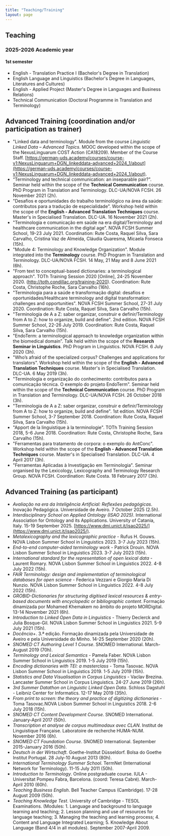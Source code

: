 ```yaml
---
title: "Teaching/Training"
layout: page
---
```

## Teaching
### 2025-2026 Academic year
#### 1st semester
- English - Translation Practice I (Bachelor's Degree in Translation)
- English Language and Linguistics (Bachelor's Degree in Languages, Literatures and Cultures)
- English - Applied Project (Master's Degree in Languages and Business Relations)
- Technical Communication (Doctoral Programme in Translation and Terminology)


## Advanced Training (coordination and/or participation as trainer)
- "Linked data and terminology". Module from the course _Linguistic Linked Data – Advanced Topics_. MOOC developed within the scope of the NexusLinguarum COST Action (CA18209). Member of the Course Staff. [https://german-uds.academy/courses/course-v1:NexusLinguarum+DGN_linkeddata-advanced+2024_1/about](https://german-uds.academy/courses/course-v1:NexusLinguarum+DGN_linkeddata-advanced+2024_1/about).
- “Terminology and technical communication: an inseparable pair?". Seminar held within the scope of the **Technical Communication** course. PhD Program in Translation and Terminology. DLC-UA/NOVA FCSH. 26 November 2021 (2h).
- "Desafios e oportunidades do trabalho terminológico na área da saúde: contributos para a tradução de especialidade". Workshop held within the scope of the **English - Advanced Translation Techniques** course. Master's in Specialised Translation. DLC-UA. 16 November 2021 (2h).
- "Terminologia e comunicação em saúde na era digital/Terminology and healthcare communication in the digital age". NOVA FCSH Summer School, 19-23 July 2021. Coordination: Rute Costa, Raquel Silva, Sara Carvalho, Cristina Vaz de Almeida, Cláudia Quaresma, Micaela Fonseca (15h).
- "Module 4: Terminology and Knowledge Organization". Module integrated into the **Terminology** course. PhD Program in Translation and Terminology. DLC-UA/NOVA FCSH. 14 May, 21 May and 8 June 2021 (6h).
- "From text to conceptual-based dictionaries: a terminological approach". TOTh Training
Session 2020 [Online], 24-25 November 2020. (http://toth.condillac.org/training-2020). Coordination: Rute Costa, Christophe Roche, Sara Carvalho (16h).
- "Terminologia para a saúde e transformação digital: desafios e oportunidades/Healthcare terminology and digital transformation: challenges and opportunities". NOVA FCSH Summer School, 27-31 July 2020. Coordination: Rute Costa, Raquel Silva, Sara Carvalho (15h).
- "Terminologia de A a Z: saber organizar, construir e definir/Terminology from A to Z: how to organize, build and define". 2nd edition. NOVA FCSH Summer School, 22-26 July 2019. Coordination: Rute Costa, Raquel Silva, Sara Carvalho (15h).
- "EndoTerm: a terminological approach to knowledge organization within the biomedical domain”. Talk held within the scope of the **Research Seminar in Linguistics**. PhD Program in Linguistics. NOVA FCSH. 6 July 2020 (3h).
- "Who’s afraid of the specialized corpus? Challenges and applications for translators". Workshop held within the scope of the **English - Advanced Translation Techniques** course. Master's in Specialised Translation. DLC-UA.  6 May 2019 (3h).
- "Terminologia e organização do conhecimento: contributos para a comunicação técnica. O exemplo do projeto EndoTerm". Seminar held within the scope of the **Technical Communication** course. PhD Program in Translation and Terminology. DLC-UA/NOVA FCSH. 26 October 2018 (3h).
- "Terminologia de A a Z: saber organizar, construir e definir/Terminology from A to Z: how to organize, build and define". 1st edition. NOVA FCSH Summer School, 3-7 September 2018. Coordination: Rute Costa, Raquel Silva, Sara Carvalho (15h).
- "Apport de la linguistique à la terminologie". TOTh Training Session 2018, 5-6 June 2018. Coordination: Rute Costa, Christophe Roche, Sara Carvalho (15h).
- "Ferramentas para tratamento de corpora: o exemplo do AntConc". Workshop held within the scope of the **English - Advanced Translation Techniques** course. Master's in Specialised Translation. DLC-UA. 4 April 2017 (3h).
- "Ferramentas Aplicadas à Investigação em Terminologia". Seminar organised by the Lexicology, Lexicography and Terminology Research Group. NOVA FCSH. Coordination: Rute Costa. 18 February 2017 (3h).

## Advanced Training (as participant)
- *Avaliação na era da Inteligência Artificial: Reflexões pedagógicas*. Inovação Pedagógica. Universidade de Aveiro. 7 October 2025 (2.5h).
- *Interdisciplinary School on Applied Ontology (ISAO 2025)*. International Association for Ontology and its Applications. University of Catania, Italy. 15-19 September 2025. [https://www.dmi.unict.it/isao2025/](https://www.dmi.unict.it/isao2025/).
- *Metalexicography and the lexicographic practice* - Rufus H. Gouws. NOVA Lisbon Summer School in Linguistics 2023. 3-7 July 2023 (15h).
- *End-to-end computer-aided terminology work* - Patrick Drouin. NOVA Lisbon Summer School in Linguistics 2023. 3-7 July 2023 (15h).
- *International standard for the representation of open lexical data* - Laurent Romary. NOVA Lisbon Summer School in Linguistics 2022. 4-8 July 2022 (15h).
- *FAIR Terminology: design and implementation of terminological databases for open science* - Federica Vezzani e Giorgio Maria Di Nunzio. NOVA Lisbon Summer School in Linguistics 2022. 4-8 July 2022 (15h).
- *GROBID-Dictionaries for structuring digitised lexical resources & entry-based documents with encyclopedic or bibliographic content*. Formação dinamizada por Mohamed Khemakem no âmbito do projeto MORDigital. 13-14 November 2021 (6h).
- *Introduction to Linked Open Data in Linguistics* - Thierry Declerck and Julia Bosque-Gil. NOVA Lisbon Summer School in Linguistics 2021. 5-9 July 2021 (15h).
- *Docência+*. 3.ª edição. Formação dinamizada pela Universidade de Aveiro e pela Universidade do Minho. 14-25 September 2020 (20h).
- *SNOMED CT Authoring Level 1 Course*. SNOMED International. March-August 2019 (70h).
- *Terminology and Lexical Semantics* - Pamela Faber. NOVA Lisbon Summer School in Linguistics 2019. 1-5 July 2019 (15h).
- *Encoding dictionaries with TEI: a masterclass* - Toma Tasovac. NOVA Lisbon Summer School in Linguistics 2019. 1-5 July 2019 (15h).
- *Statistics and Data Visualisation in Corpus Linguistics* - Vaclav Brezina. Lancaster Summer School in Corpus Linguistics. 24-27 June 2019 (26h).
- *3rd Summer Datathon on Linguistic Linked Open Data*. Schloss Dagstuhl - Leibniz Center for Informatics. 12-17 May 2019 (35h).
- *From print to screen: the theory and practice of digitizing dictionaries* - Toma Tasovac.NOVA Lisbon Summer School in Linguistics 2018. 2-6 July 2018 (15h).
- *SNOMED CT Content Development Course*. SNOMED International. January-April 2017 (50h).
- *Transcription et analyse de corpus multimodaux avec CLAN*. Institut de Linguistique Française. Laboratoire de recherche HUMA-NUM. November 2016 (6h).
- *SNOMED CT Foundation Course*. SNOMED International. September 2015-January 2016 (50h).
- *Deutsch in der Wirtschaft*. Goethe-Institut Düsseldorf. Bolsa do Goethe Institut Portugal. 28 July-10 August 2013 (80h).
- *International Terminology Summer School*. TermNet (International Network for Terminology). 11-15 July 2011 (50h).
- *Introduction to Terminology*. Online postgraduate course. IULA - Universitat Pompeu Fabra, Barcelona. (coord: Teresa Cabré). March-April 2010 (60h).
- *Teaching Business English*. Bell Teacher Campus (Cambridge). 17-28 August 2009 (50h).
- *Teaching Knowledge Test*. University of Cambridge - TESOL Examinations. (Modules: 1. Language and background to language learning and teaching; 2. Lesson planning and use of resources for language teaching; 3. Managing the teaching and learning process; 4. Content and Language Integrated Learning; 5. Knowledge About Language (Band 4/4 in all modules). September 2007-April 2009.
